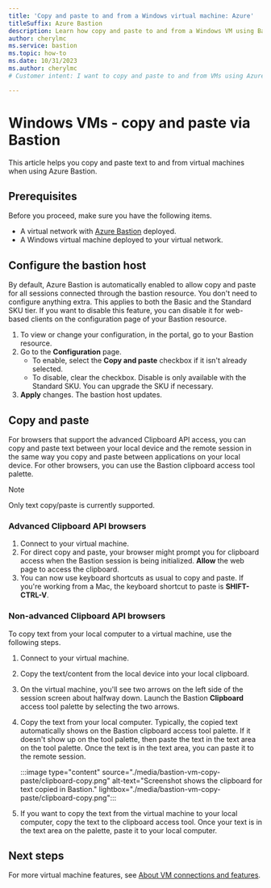 ```yaml
---
title: 'Copy and paste to and from a Windows virtual machine: Azure'
titleSuffix: Azure Bastion
description: Learn how copy and paste to and from a Windows VM using Bastion.
author: cherylmc
ms.service: bastion
ms.topic: how-to
ms.date: 10/31/2023
ms.author: cherylmc
# Customer intent: I want to copy and paste to and from VMs using Azure Bastion.

---
```


# Windows VMs - copy and paste via Bastion

This article helps you copy and paste text to and from virtual machines when using Azure Bastion.

## Prerequisites

Before you proceed, make sure you have the following items.

* A virtual network with [Azure Bastion](./tutorial-create-host-portal.md) deployed.
* A Windows virtual machine deployed to your virtual network.

## <a name="configure"></a> Configure the bastion host

By default, Azure Bastion is automatically enabled to allow copy and paste for all sessions connected through the bastion resource. You don't need to configure anything extra. This applies to both the Basic and the Standard SKU tier. If you want to disable this feature, you can disable it for web-based clients on the configuration page of your Bastion resource.

1. To view or change your configuration, in the portal, go to your Bastion resource.
1. Go to the **Configuration** page.
   * To enable, select the **Copy and paste** checkbox if it isn't already selected.
   * To disable, clear the checkbox. Disable is only available with the Standard SKU. You can upgrade the SKU if necessary.
1. **Apply** changes. The bastion host updates.

## <a name="to"></a> Copy and paste

For browsers that support the advanced Clipboard API access, you can copy and paste text between your local device and the remote session in the same way you copy and paste between applications on your local device. For other browsers, you can use the Bastion clipboard access tool palette.

> [!NOTE]
> Only text copy/paste is currently supported.

### <a name="advanced"></a> Advanced Clipboard API browsers

1. Connect to your virtual machine.
1. For direct copy and paste, your browser might prompt you for clipboard access when the Bastion session is being initialized. **Allow** the web page to access the clipboard.
1. You can now use keyboard shortcuts as usual to copy and paste. If you're working from a Mac, the keyboard shortcut to paste is **SHIFT-CTRL-V**.

### <a name="other"></a>Non-advanced Clipboard API browsers

To copy text from your local computer to a virtual machine, use the following steps.

1. Connect to your virtual machine.
1. Copy the text/content from the local device into your local clipboard.
1. On the virtual machine, you'll see two arrows on the left side of the session screen about halfway down. Launch the Bastion **Clipboard** access tool palette by selecting the two arrows.
1. Copy the text from your local computer. Typically, the copied text automatically shows on the Bastion clipboard access tool palette. If it doesn't show up on the tool palette, then paste the text in the text area on the tool palette. Once the text is in the text area, you can paste it to the remote session.

   :::image type="content" source="./media/bastion-vm-copy-paste/clipboard-copy.png" alt-text="Screenshot shows the clipboard for text copied in Bastion." lightbox="./media/bastion-vm-copy-paste/clipboard-copy.png":::

1. If you want to copy the text from the virtual machine to your local computer, copy the text to the clipboard access tool. Once your text is in the text area on the palette, paste it to your local computer.

## Next steps

For more virtual machine features, see [About VM connections and features](vm-about.md).
